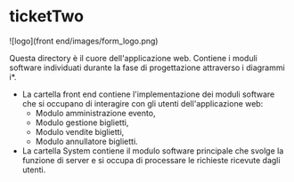 # ticketTwo

![logo](front end/images/form_logo.png)

Questa directory è il cuore dell'applicazione web. Contiene i moduli software individuati durante la fase di progettazione attraverso i diagrammi i*.

- La cartella front end contiene l'implementazione dei moduli software che si occupano di interagire con gli utenti dell'applicazione web:
  - Modulo amministrazione evento,
  - Modulo gestione biglietti,
  - Modulo vendite biglietti,
  - Modulo annullatore biglietti.
- La cartella System contiene il modulo software principale che svolge la funzione di server e si occupa di processare le richieste ricevute dagli utenti.
